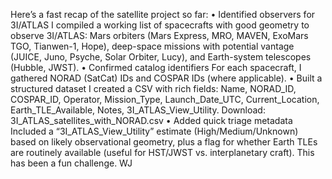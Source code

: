 Here’s a fast recap of the satellite project so far:
•	Identified observers for 3I/ATLAS
I compiled a working list of spacecrafts with good geometry to observe 3I/ATLAS: Mars orbiters (Mars Express, MRO, MAVEN, ExoMars TGO, Tianwen-1, Hope), deep-space missions with potential vantage (JUICE, Juno, Psyche, Solar Orbiter, Lucy), and Earth-system telescopes (Hubble, JWST).
•	Confirmed catalog identifiers
For each spacecraft, I gathered NORAD (SatCat) IDs and COSPAR IDs (where applicable).
•	Built a structured dataset
I created a CSV with rich fields:
Name, NORAD_ID, COSPAR_ID, Operator, Mission_Type, Launch_Date_UTC, Current_Location, Earth_TLE_Available, Notes, 3I_ATLAS_View_Utility.
Download: 3I_ATLAS_satellites_with_NORAD.csv
•	Added quick triage metadata
Included a “3I_ATLAS_View_Utility” estimate (High/Medium/Unknown) based on likely observational geometry, plus a flag for whether Earth TLEs are routinely available (useful for HST/JWST vs. interplanetary craft).
This has been a fun challenge. 
WJ
